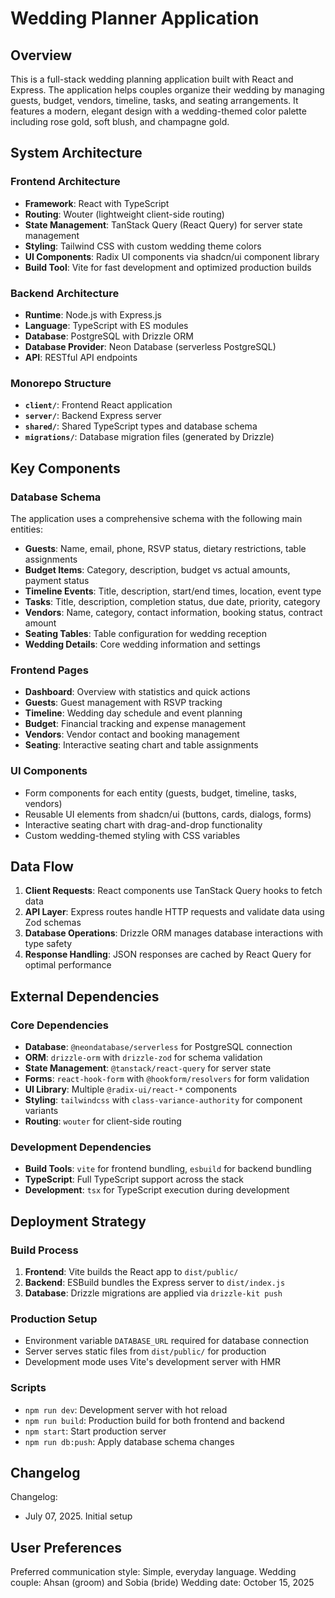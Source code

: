 # Wedding Planner Application

## Overview

This is a full-stack wedding planning application built with React and Express. The application helps couples organize their wedding by managing guests, budget, vendors, timeline, tasks, and seating arrangements. It features a modern, elegant design with a wedding-themed color palette including rose gold, soft blush, and champagne gold.

## System Architecture

### Frontend Architecture
- **Framework**: React with TypeScript
- **Routing**: Wouter (lightweight client-side routing)
- **State Management**: TanStack Query (React Query) for server state management
- **Styling**: Tailwind CSS with custom wedding theme colors
- **UI Components**: Radix UI components via shadcn/ui component library
- **Build Tool**: Vite for fast development and optimized production builds

### Backend Architecture
- **Runtime**: Node.js with Express.js
- **Language**: TypeScript with ES modules
- **Database**: PostgreSQL with Drizzle ORM
- **Database Provider**: Neon Database (serverless PostgreSQL)
- **API**: RESTful API endpoints

### Monorepo Structure
- **`client/`**: Frontend React application
- **`server/`**: Backend Express server
- **`shared/`**: Shared TypeScript types and database schema
- **`migrations/`**: Database migration files (generated by Drizzle)

## Key Components

### Database Schema
The application uses a comprehensive schema with the following main entities:
- **Guests**: Name, email, phone, RSVP status, dietary restrictions, table assignments
- **Budget Items**: Category, description, budget vs actual amounts, payment status
- **Timeline Events**: Title, description, start/end times, location, event type
- **Tasks**: Title, description, completion status, due date, priority, category
- **Vendors**: Name, category, contact information, booking status, contract amount
- **Seating Tables**: Table configuration for wedding reception
- **Wedding Details**: Core wedding information and settings

### Frontend Pages
- **Dashboard**: Overview with statistics and quick actions
- **Guests**: Guest management with RSVP tracking
- **Timeline**: Wedding day schedule and event planning
- **Budget**: Financial tracking and expense management
- **Vendors**: Vendor contact and booking management
- **Seating**: Interactive seating chart and table assignments

### UI Components
- Form components for each entity (guests, budget, timeline, tasks, vendors)
- Reusable UI elements from shadcn/ui (buttons, cards, dialogs, forms)
- Interactive seating chart with drag-and-drop functionality
- Custom wedding-themed styling with CSS variables

## Data Flow

1. **Client Requests**: React components use TanStack Query hooks to fetch data
2. **API Layer**: Express routes handle HTTP requests and validate data using Zod schemas
3. **Database Operations**: Drizzle ORM manages database interactions with type safety
4. **Response Handling**: JSON responses are cached by React Query for optimal performance

## External Dependencies

### Core Dependencies
- **Database**: `@neondatabase/serverless` for PostgreSQL connection
- **ORM**: `drizzle-orm` with `drizzle-zod` for schema validation
- **State Management**: `@tanstack/react-query` for server state
- **Forms**: `react-hook-form` with `@hookform/resolvers` for form validation
- **UI Library**: Multiple `@radix-ui/react-*` components
- **Styling**: `tailwindcss` with `class-variance-authority` for component variants
- **Routing**: `wouter` for client-side routing

### Development Dependencies
- **Build Tools**: `vite` for frontend bundling, `esbuild` for backend bundling
- **TypeScript**: Full TypeScript support across the stack
- **Development**: `tsx` for TypeScript execution during development

## Deployment Strategy

### Build Process
1. **Frontend**: Vite builds the React app to `dist/public/`
2. **Backend**: ESBuild bundles the Express server to `dist/index.js`
3. **Database**: Drizzle migrations are applied via `drizzle-kit push`

### Production Setup
- Environment variable `DATABASE_URL` required for database connection
- Server serves static files from `dist/public/` for production
- Development mode uses Vite's development server with HMR

### Scripts
- `npm run dev`: Development server with hot reload
- `npm run build`: Production build for both frontend and backend
- `npm start`: Start production server
- `npm run db:push`: Apply database schema changes

## Changelog

Changelog:
- July 07, 2025. Initial setup

## User Preferences

Preferred communication style: Simple, everyday language.
Wedding couple: Ahsan (groom) and Sobia (bride)
Wedding date: October 15, 2025